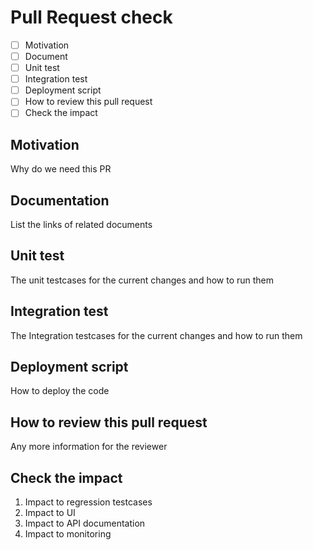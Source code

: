 # Pull Request check

* [ ] Motivation
* [ ] Document
* [ ] Unit test
* [ ] Integration test
* [ ] Deployment script
* [ ] How to review this pull request
* [ ] Check the impact

## Motivation
Why do we need this PR

## Documentation
List the links of related documents

## Unit test
The unit testcases for the current changes and how to run them

## Integration test
The Integration testcases for the current changes and how to run them

## Deployment script
How to deploy the code

## How to review this pull request
Any more information for the reviewer

## Check the impact
1. Impact to regression testcases
2. Impact to UI
2. Impact to API documentation 
3. Impact to monitoring 
